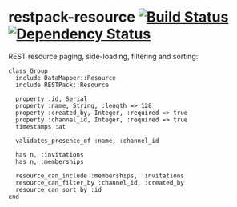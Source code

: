 # restpack-resource [![Build Status](https://travis-ci.org/RESTpack/restpack-resource.png)](https://travis-ci.org/RESTpack/restpack-resource) [![Dependency Status](https://gemnasium.com/RESTpack/restpack-resource.png)](https://gemnasium.com/RESTpack/restpack-resource)

REST resource paging, side-loading, filtering and sorting:

```
class Group
  include DataMapper::Resource
  include RESTPack::Resource

  property :id, Serial
  property :name, String, :length => 128
  property :created_by, Integer, :required => true
  property :channel_id, Integer, :required => true
  timestamps :at

  validates_presence_of :name, :channel_id
  
  has n, :invitations
  has n, :memberships
  
  resource_can_include :memberships, :invitations
  resource_can_filter_by :channel_id, :created_by
  resource_can_sort_by :id
end
```